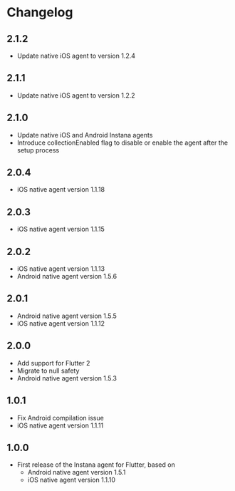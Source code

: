 # Changelog

## 2.1.2
- Update native iOS agent to version 1.2.4

## 2.1.1
- Update native iOS agent to version 1.2.2

## 2.1.0
- Update native iOS and Android Instana agents
- Introduce collectionEnabled flag to disable or enable the agent after the setup process

## 2.0.4
* iOS native agent version 1.1.18 

## 2.0.3
* iOS native agent version 1.1.15

## 2.0.2
* iOS native agent version 1.1.13
* Android native agent version 1.5.6

## 2.0.1

* Android native agent version 1.5.5
* iOS native agent version 1.1.12

## 2.0.0

* Add support for Flutter 2
* Migrate to null safety
* Android native agent version 1.5.3

## 1.0.1

* Fix Android compilation issue
* iOS native agent version 1.1.11

## 1.0.0

* First release of the Instana agent for Flutter, based on
  * Android native agent version 1.5.1
  * iOS native agent version 1.1.10
